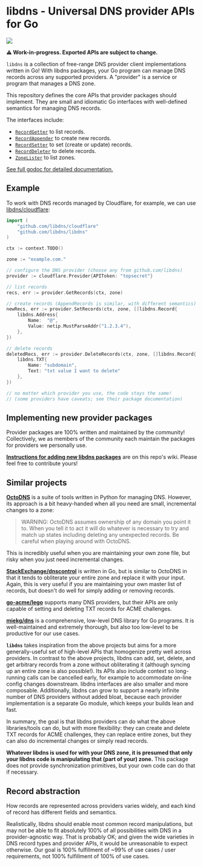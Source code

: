 libdns - Universal DNS provider APIs for Go
===========================================

<a href="https://pkg.go.dev/github.com/libdns/libdns"><img src="https://img.shields.io/badge/godoc-reference-blue.svg"></a>

**⚠️ Work-in-progress. Exported APIs are subject to change.**

`libdns` is a collection of free-range DNS provider client implementations written in Go! With libdns packages, your Go program can manage DNS records across any supported providers. A "provider" is a service or program that manages a DNS zone.

This repository defines the core APIs that provider packages should implement. They are small and idiomatic Go interfaces with well-defined semantics for managing DNS records.

The interfaces include:

- [`RecordGetter`](https://pkg.go.dev/github.com/libdns/libdns#RecordGetter) to list records.
- [`RecordAppender`](https://pkg.go.dev/github.com/libdns/libdns#RecordAppender) to create new records.
- [`RecordSetter`](https://pkg.go.dev/github.com/libdns/libdns#RecordSetter) to set (create or update) records.
- [`RecordDeleter`](https://pkg.go.dev/github.com/libdns/libdns#RecordDeleter) to delete records.
- [`ZoneLister`](https://pkg.go.dev/github.com/libdns/libdns#ZoneLister) to list zones.

[See full godoc for detailed documentation.](https://pkg.go.dev/github.com/libdns/libdns)


## Example

To work with DNS records managed by Cloudflare, for example, we can use [libdns/cloudflare](https://pkg.go.dev/github.com/libdns/cloudflare):

```go
import (
	"github.com/libdns/cloudflare"
	"github.com/libdns/libdns"
)

ctx := context.TODO()

zone := "example.com."

// configure the DNS provider (choose any from github.com/libdns)
provider := cloudflare.Provider{APIToken: "topsecret"}

// list records
recs, err := provider.GetRecords(ctx, zone)

// create records (AppendRecords is similar, with different semantics)
newRecs, err := provider.SetRecords(ctx, zone, []libdns.Record{
	libdns.Address{
		Name:  "@",
		Value: netip.MustParseAddr("1.2.3.4"),
	},
})

// delete records
deletedRecs, err := provider.DeleteRecords(ctx, zone, []libdns.Record{
	libdns.TXT{
		Name: "subdomain",
		Text: "txt value I want to delete"
	},
})

// no matter which provider you use, the code stays the same!
// (some providers have caveats; see their package documentation)
```


## Implementing new provider packages

Provider packages are 100% written and maintained by the community! Collectively, we as members of the community each maintain the packages for providers we personally use.

**[Instructions for adding new libdns packages](https://github.com/libdns/libdns/wiki/Implementing-a-libdns-package)** are on this repo's wiki. Please feel free to contribute yours!


## Similar projects

**[OctoDNS](https://github.com/github/octodns)** is a suite of tools written in Python for managing DNS. However, its approach is a bit heavy-handed when all you need are small, incremental changes to a zone:

> WARNING: OctoDNS assumes ownership of any domain you point it to. When you tell it to act it will do whatever is necessary to try and match up states including deleting any unexpected records. Be careful when playing around with OctoDNS. 

This is incredibly useful when you are maintaining your own zone file, but risky when you just need incremental changes.

**[StackExchange/dnscontrol](https://github.com/StackExchange/dnscontrol)** is written in Go, but is similar to OctoDNS in that it tends to obliterate your entire zone and replace it with your input. Again, this is very useful if you are maintaining your own master list of records, but doesn't do well for simply adding or removing records.

**[go-acme/lego](https://github.com/go-acme/lego)** supports many DNS providers, but their APIs are only capable of setting and deleting TXT records for ACME challenges.

**[miekg/dns](https://github.com/miekg/dns)** is a comprehensive, low-level DNS library for Go programs. It is well-maintained and extremely thorough, but also too low-level to be productive for our use cases.

**`libdns`** takes inspiration from the above projects but aims for a more generally-useful set of high-level APIs that homogenize pretty well across providers. In contrast to the above projects, libdns can add, set, delete, and get arbitrary records from a zone without obliterating it (although syncing up an entire zone is also possible!). Its APIs also include context so long-running calls can be cancelled early, for example to accommodate on-line config changes downstream. libdns interfaces are also smaller and more composable. Additionally, libdns can grow to support a nearly infinite number of DNS providers without added bloat, because each provider implementation is a separate Go module, which keeps your builds lean and fast.

In summary, the goal is that libdns providers can do what the above libraries/tools can do, but with more flexibility: they can create and delete TXT records for ACME challenges, they can replace entire zones, but they can also do incremental changes or simply read records.

**Whatever libdns is used for with your DNS zone, it is presumed that only your libdns code is manipulating that (part of your) zone.** This package does not provide synchronization primitives, but your own code can do that if necessary.


## Record abstraction

How records are represented across providers varies widely, and each kind of record has different fields and semantics.

Realistically, libdns should enable most common record manipulations, but may not be able to fit absolutely 100% of all possibilities with DNS in a provider-agnostic way. That is probably OK; and given the wide varieties in DNS record types and provider APIs, it would be unreasonable to expect otherwise. Our goal is 100% fulfillment of ~99% of use cases / user requirements, not 100% fulfillment of 100% of use cases.
